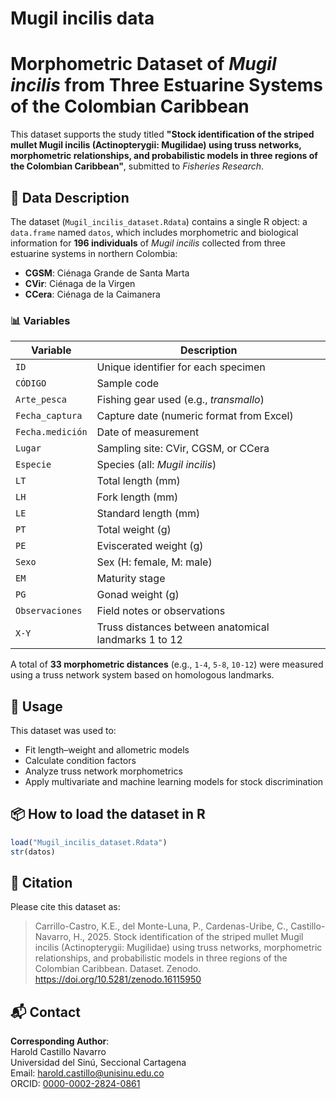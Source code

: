 # Mugil incilis data
# Morphometric Dataset of *Mugil incilis* from Three Estuarine Systems of the Colombian Caribbean

This dataset supports the study titled **"Stock identification of the striped mullet Mugil incilis (Actinopterygii: Mugilidae) using truss networks, morphometric relationships, and probabilistic models in three regions of the Colombian Caribbean"**, submitted to *Fisheries Research*.

## 📁 Data Description

The dataset (`Mugil_incilis_dataset.Rdata`) contains a single R object: a `data.frame` named `datos`, which includes morphometric and biological information for **196 individuals** of *Mugil incilis* collected from three estuarine systems in northern Colombia:

- **CGSM**: Ciénaga Grande de Santa Marta  
- **CVir**: Ciénaga de la Virgen  
- **CCera**: Ciénaga de la Caimanera

### 📊 Variables

| Variable          | Description                                               |
|-------------------|-----------------------------------------------------------|
| `ID`              | Unique identifier for each specimen                      |
| `CÓDIGO`          | Sample code                                               |
| `Arte_pesca`      | Fishing gear used (e.g., *transmallo*)                   |
| `Fecha_captura`   | Capture date (numeric format from Excel)                 |
| `Fecha.medición`  | Date of measurement                                       |
| `Lugar`           | Sampling site: CVir, CGSM, or CCera                      |
| `Especie`         | Species (all: *Mugil incilis*)                           |
| `LT`              | Total length (mm)                                        |
| `LH`              | Fork length (mm)                                         |
| `LE`              | Standard length (mm)                                     |
| `PT`              | Total weight (g)                                         |
| `PE`              | Eviscerated weight (g)                                   |
| `Sexo`            | Sex (H: female, M: male)                                 |
| `EM`              | Maturity stage                                           |
| `PG`              | Gonad weight (g)                                         |
| `Observaciones`   | Field notes or observations                              |
| `X-Y`             | Truss distances between anatomical landmarks 1 to 12     |

A total of **33 morphometric distances** (e.g., `1-4`, `5-8`, `10-12`) were measured using a truss network system based on homologous landmarks.

## 🔎 Usage

This dataset was used to:
- Fit length–weight and allometric models
- Calculate condition factors
- Analyze truss network morphometrics
- Apply multivariate and machine learning models for stock discrimination

## 📦 How to load the dataset in R

```r
load("Mugil_incilis_dataset.Rdata")
str(datos)
```

## 📄 Citation

Please cite this dataset as:

> Carrillo-Castro, K.E., del Monte-Luna, P., Cardenas-Uribe, C., Castillo-Navarro, H., 2025. Stock identification of the striped mullet Mugil incilis (Actinopterygii: Mugilidae) using truss networks, morphometric relationships, and probabilistic models in three regions of the Colombian Caribbean. Dataset. Zenodo. https://doi.org/10.5281/zenodo.16115950

## 📬 Contact

**Corresponding Author**:  
Harold Castillo Navarro  
Universidad del Sinú, Seccional Cartagena  
Email: harold.castillo@unisinu.edu.co  
ORCID: [0000-0002-2824-0861](https://orcid.org/0000-0002-2824-0861)
